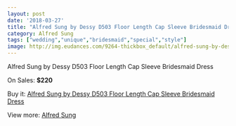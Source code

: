 ```yaml
---
layout: post
date: '2018-03-27'
title: "Alfred Sung by Dessy D503 Floor Length Cap Sleeve Bridesmaid Dress"
category: Alfred Sung
tags: ["wedding","unique","bridesmaid","special","style"]
image: http://img.eudances.com/9264-thickbox_default/alfred-sung-by-dessy-d503-floor-length-cap-sleeve-bridesmaid-dress.jpg
---
```

Alfred Sung by Dessy D503 Floor Length Cap Sleeve Bridesmaid Dress

On Sales: **$220**
<a href="https://www.eudances.com/en/alfred-sung/3102-alfred-sung-by-dessy-d503-floor-length-cap-sleeve-bridesmaid-dress.html"><amp-img layout="responsive" width="600" height="600" src="//img.eudances.com/9264-thickbox_default/alfred-sung-by-dessy-d503-floor-length-cap-sleeve-bridesmaid-dress.jpg" alt="Alfred Sung by Dessy D503 Floor Length Cap Sleeve Bridesmaid Dress 0" /></a>
<a href="https://www.eudances.com/en/alfred-sung/3102-alfred-sung-by-dessy-d503-floor-length-cap-sleeve-bridesmaid-dress.html"><amp-img layout="responsive" width="600" height="600" src="//img.eudances.com/9267-thickbox_default/alfred-sung-by-dessy-d503-floor-length-cap-sleeve-bridesmaid-dress.jpg" alt="Alfred Sung by Dessy D503 Floor Length Cap Sleeve Bridesmaid Dress 1" /></a>
<a href="https://www.eudances.com/en/alfred-sung/3102-alfred-sung-by-dessy-d503-floor-length-cap-sleeve-bridesmaid-dress.html"><amp-img layout="responsive" width="600" height="600" src="//img.eudances.com/9266-thickbox_default/alfred-sung-by-dessy-d503-floor-length-cap-sleeve-bridesmaid-dress.jpg" alt="Alfred Sung by Dessy D503 Floor Length Cap Sleeve Bridesmaid Dress 2" /></a>
<a href="https://www.eudances.com/en/alfred-sung/3102-alfred-sung-by-dessy-d503-floor-length-cap-sleeve-bridesmaid-dress.html"><amp-img layout="responsive" width="600" height="600" src="//img.eudances.com/9265-thickbox_default/alfred-sung-by-dessy-d503-floor-length-cap-sleeve-bridesmaid-dress.jpg" alt="Alfred Sung by Dessy D503 Floor Length Cap Sleeve Bridesmaid Dress 3" /></a>

Buy it: [Alfred Sung by Dessy D503 Floor Length Cap Sleeve Bridesmaid Dress](https://www.eudances.com/en/alfred-sung/3102-alfred-sung-by-dessy-d503-floor-length-cap-sleeve-bridesmaid-dress.html "Alfred Sung by Dessy D503 Floor Length Cap Sleeve Bridesmaid Dress")

View more: [Alfred Sung](https://www.eudances.com/en/52-alfred-sung "Alfred Sung")